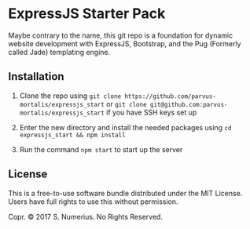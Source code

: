 # ExpressJS Starter Pack

Maybe contrary to the name, this git repo is a foundation for dynamic website
development with ExpressJS, Bootstrap, and the Pug (Formerly called Jade) templating
engine.

## Installation

1. Clone the repo using `git clone https://github.com/parvus-mortalis/expressjs_start`
or `git clone git@github.com:parvus-mortalis/expressjs_start` if you have SSH keys
set up

2. Enter the new directory and install the needed packages using
`cd expressjs_start && npm install`

3. Run the command `npm start` to start up the server

## License

This is a free-to-use software bundle distributed under the MIT License. Users
have full rights to use this without permission.

Copr. &copy; 2017 S. Numerius. No Rights Reserved.
